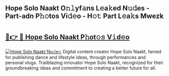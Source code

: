 ## Hope Solo Naakt O𝚗𝚕yf𝚊ns L𝚎a𝚔ed N𝚞𝚍es - Part-adn P𝚑𝚘tos Vi𝚍𝚎o - H𝚘𝚝 Part L𝚎a𝚔s Mwezk

# <h2><a href="http://kf4sgu.oniu.top/?m=Hope+Solo+Naakt">🔗👉 🔴 Hope Solo Naakt P𝚑ot𝚘𝚜 V𝚒d𝚎o</a></h2>

[![Hope Solo Naakt Nu𝚍e𝚜](https://i.imgur.com/0qMVB7G.gif)](http://kf4sgu.oniu.top/?m=Hope+Solo+Naakt)
Digital content creator Hope Solo Naakt, famed for publishing dance and lifestyle ideas, through performances and personal vlogs. Trailblazing innovator Hope Solo Naakt, recognized for their groundbreaking ideas and commitment to creating a better future for all.  

